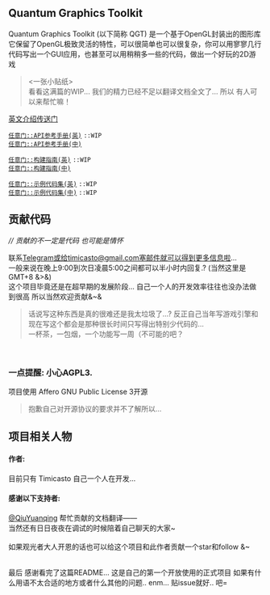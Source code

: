 ## Quantum Graphics Toolkit
Quantum Graphics Toolkit (以下简称 QGT) 是一个基于OpenGL封装出的图形库<br>
它保留了OpenGL极致灵活的特性，可以很简单也可以很复杂，你可以用寥寥几行代码写出一个GUI应用，也甚至可以用稍稍多一些的代码，做出一个好玩的2D游戏

> <一张小贴纸><br>
> 看看这满篇的WIP... 我们的精力已经不足以翻译文档全文了... 所以 有人可以来帮忙嘛！

[英文介绍传送门](./README.md)<br>

[`任意门::API参考手册(英)`](./doc/ref/en/intro.md) `::WIP`<br>
[`任意门::API参考手册(中)`](./doc/ref/zh/intro.md)
<br>

[`任意门::构建指南(英)`](./doc/ins/en/building.md) `::WIP`<br>
[`任意门::构建指南(中)`](./doc/ins/zh/building.md)
<br>

[`任意门::示例代码集(英)`](./doc/ex/en/intro.md) `::WIP`<br>
[`任意门::示例代码集(中)`](./doc/ex/zh/intro.md) `::WIP`
<br>

## 贡献代码

_// 贡献的不一定是代码 也可能是情怀_

联系[Telegram](https://t.me/Timicasto)或给timicasto@gmail.com塞邮件就可以得到更多信息啦...<br>
一般来说在晚上9:00到次日凌晨5:00之间都可以半小时内回复.? (当然这里是GMT+8 &>&) <br>
这个项目毕竟还是在超早期的发展阶段... 自己一个人的开发效率往往也没办法做到很高 所以当然欢迎贡献&~&
> 话说写这种东西是真的很难还是我太垃圾了...? 反正自己当年写游戏引擎和现在写这个都会是那种很长时间只写得出特别少代码的...<br>
> 一杯茶，一包烟，一个功能写一周（不可能的吧？
<br>

### 一点提醒: 小心AGPL3.
项目使用 Affero GNU Public License 3开源
> 抱歉自己对开源协议的要求并不了解所以...

## 项目相关人物
#### 作者:
目前只有 Timicasto 自己一个人在开发...
#### 感谢以下支持者:
[@QiuYuanqing](https://github.com/QiuYuanqing) 帮忙贡献的文档翻译—— <br>
当然还有日日夜夜在调试的时候陪着自己聊天的大家~
<br><br>
如果观光者大人开恩的话也可以给这个项目和此作者贡献一个star和follow &~<br><br>

最后 感谢看完了这篇README... 这是自己的第一个开放使用的正式项目 如果有什么用语不太合适的地方或者什么其他的问题.. enm... 贴issue就好.. 吧=